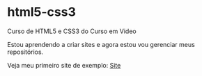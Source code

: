 # html5-css3
 Curso de HTML5 e CSS3 do Curso em Video

 Estou aprendendo a criar sites e agora estou vou gerenciar meus repositórios.

 Veja meu primeiro site de exemplo:
 <a href="C:\Users\hunte\OneDrive\Documentos\Estudo\CursoVideo\html5-css3\Desafios\d10\index.html" target="_blank">Site</a>
